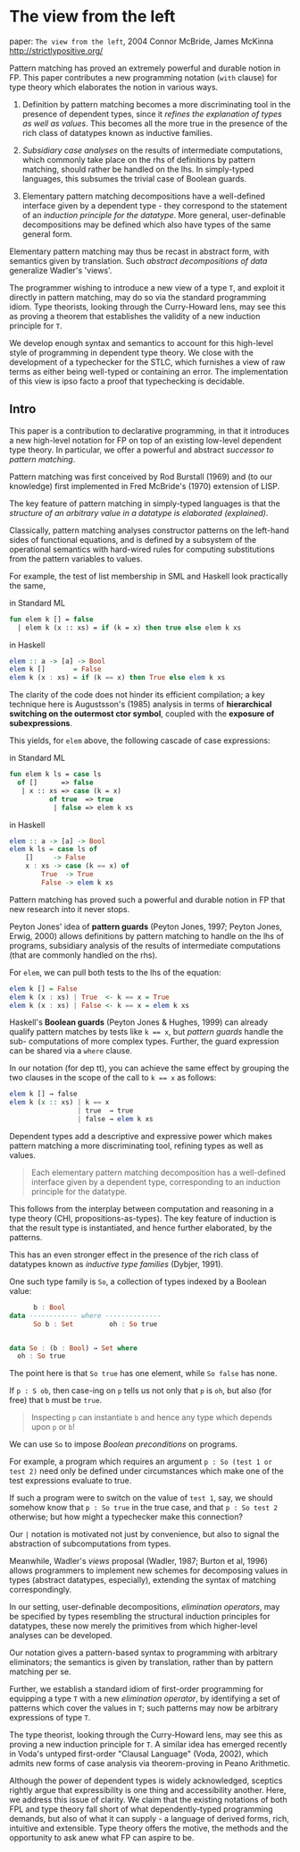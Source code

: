 # The view from the left

paper: `The view from the left`, 2004 Connor McBride, James McKinna
http://strictlypositive.org/


Pattern matching has proved an extremely powerful and durable notion in FP. This paper contributes a new programming notation (`with` clause) for type theory which elaborates the notion in various ways.

1. Definition by pattern matching becomes a more discriminating tool in the presence of dependent types, since it *refines the explanation of types as well as values*. This becomes all the more true in the presence of the rich class of datatypes known as inductive families.

2. *Subsidiary case analyses* on the results of intermediate computations, which commonly take place on the rhs of definitions by pattern matching, should rather be handled on the lhs. In simply-typed languages, this subsumes the trivial case of Boolean guards.

3. Elementary pattern matching decompositions have a well-defined interface given by a dependent type - they correspond to the statement of an *induction principle for the datatype*. More general, user-definable decompositions may be defined which also have types of the same general form.

Elementary pattern matching may thus be recast in abstract form, with semantics given by translation. Such *abstract decompositions of data* generalize Wadler's 'views'.

The programmer wishing to introduce a new view of a type `T`, and exploit it directly in pattern matching, may do so via the standard programming idiom. Type theorists, looking through the Curry-Howard lens, may see this as proving a theorem that establishes the validity of a new induction principle for `T`.

We develop enough syntax and semantics to account for this high-level style of programming in dependent type theory. We close with the development of a typechecker for the STLC, which furnishes a view of raw terms as either being well-typed or containing an error. The implementation of this view is ipso facto a proof that typechecking is decidable.

## Intro

This paper is a contribution to declarative programming, in that it introduces a new high-level notation for FP on top of an existing low-level dependent type theory. In particular, we offer a powerful and abstract *successor to pattern matching*.

Pattern matching was first conceived by Rod Burstall (1969) and (to our knowledge) first implemented in Fred McBride's (1970) extension of LISP.

The key feature of pattern matching in simply-typed languages is that the *structure of an arbitrary value in a datatype is elaborated (explained)*.

Classically, pattern matching analyses constructor patterns on the left-hand sides of functional equations, and is defined by a subsystem of the operational semantics with hard-wired rules for computing substitutions from the pattern variables to values.

For example, the test of list membership in SML and Haskell look practically the same,

in Standard ML

```sml hs
fun elem k [] = false
  | elem k (x :: xs) = if (k = x) then true else elem k xs
```

in Haskell

```hs
elem :: a -> [a] -> Bool
elem k []       = False
elem k (x : xs) = if (k == x) then True else elem k xs
```

The clarity of the code does not hinder its efficient compilation; a key technique here is Augustsson's (1985) analysis in terms of **hierarchical switching on the outermost ctor symbol**, coupled with the **exposure of subexpressions**.

This yields, for `elem` above, the following cascade of case expressions:

in Standard ML

```sml hs
fun elem k ls = case ls
  of []      => false
   | x :: xs => case (k = x)
          of true  => true
           | false => elem k xs
```

in Haskell

```hs
elem :: a -> [a] -> Bool
elem k ls = case ls of
    []     -> False
    x : xs -> case (k == x) of
        True  -> True
        False -> elem k xs
```

Pattern matching has proved such a powerful and durable notion in FP that new research into it never stops.

Peyton Jones' idea of **pattern guards** (Peyton Jones, 1997; Peyton Jones, Erwig, 2000) allows definitions by pattern matching to handle on the lhs of programs, subsidiary analysis of the results of intermediate computations (that are commonly handled on the rhs).

For `elem`, we can pull both tests to the lhs of the equation:

```hs
elem k [] = False
elem k (x : xs) | True  <- k == x = True
elem k (x : xs) | False <- k == x = elem k xs
```

Haskell's **Boolean guards** (Peyton Jones & Hughes, 1999) can already qualify pattern matches by tests like `k == x`, but *pattern guards* handle the sub- computations of more complex types. Further, the guard expression can be shared via a `where` clause.

In our notation (for dep tt), you can achieve the same effect by grouping the two clauses in the scope of the call to `k == x` as follows:

```hs
elem k [] → false
elem k (x :: xs) | k == x
                 | true  → true
                 | false → elem k xs
```

Dependent types add a descriptive and expressive power which makes pattern matching a more discriminating tool, refining types as well as values.

>Each elementary pattern matching decomposition has a well-defined interface given by a dependent type, corresponding to an induction principle for the datatype.

This follows from the interplay between computation and reasoning in a type theory (CHI, propositions-as-types). The key feature of induction is that the result type is instantiated, and hence further elaborated, by the patterns.

This has an even stronger effect in the presence of the rich class of datatypes known as *inductive type families* (Dybjer, 1991).

One such type family is `So`, a collection of types indexed by a Boolean value:

```hs
      b : Bool
data ------------ where --------------
      So b : Set         oh : So true


data So : (b : Bool) → Set where
  oh : So true
```

The point here is that `So true` has one element, while `So false` has none.

If `p : S ob`, then case-ing on `p` tells us not only that `p` is `oh`, but also (for free) that `b` must be `true`.

>Inspecting `p` can instantiate `b` and hence any type which depends upon `p` or `b`!

We can use `So` to impose *Boolean preconditions* on programs.

For example, a program which requires an argument `p : So (test 1 or test 2)` need only be defined under circumstances which make one of the test expressions evaluate to true.

If such a program were to switch on the value of `test 1`, say, we should somehow know that `p : So true` in the true case, and that `p : So test 2` otherwise; but how might a typechecker make this connection?

Our `|` notation is motivated not just by convenience, but also to signal the abstraction of subcomputations from types.


Meanwhile, Wadler's *views* proposal (Wadler, 1987; Burton et al, 1996) allows programmers to implement new schemes for decomposing values in types (abstract datatypes, especially), extending the syntax of matching correspondingly.

In our setting, user-definable decompositions, *elimination operators*, may be specified by types resembling the structural induction principles for datatypes, these now merely the primitives from which higher-level analyses can be developed.

Our notation gives a pattern-based syntax to programming with arbitrary eliminators; the semantics is given by translation, rather than by pattern matching per se.

Further, we establish a standard idiom of first-order programming for equipping a type `T` with a new *elimination operator*, by identifying a set of patterns which cover the values in `T`; such patterns may now be arbitrary expressions of type `T`.

The type theorist, looking through the Curry-Howard lens, may see this as proving a new induction principle for `T`. A similar idea has emerged recently in Voda's untyped first-order "Clausal Language" (Voda, 2002), which admits new forms of case analysis via theorem-proving in Peano Arithmetic.

Although the power of dependent types is widely acknowledged, sceptics rightly argue that expressibility is one thing and accessibility another. Here, we address this issue of clarity. We claim that the existing notations of both FPL and type theory fall short of what dependently-typed programming demands, but also of what it can supply - a language of derived forms, rich, intuitive and extensible. Type theory offers the motive, the methods and the opportunity to ask anew what FP can aspire to be.

